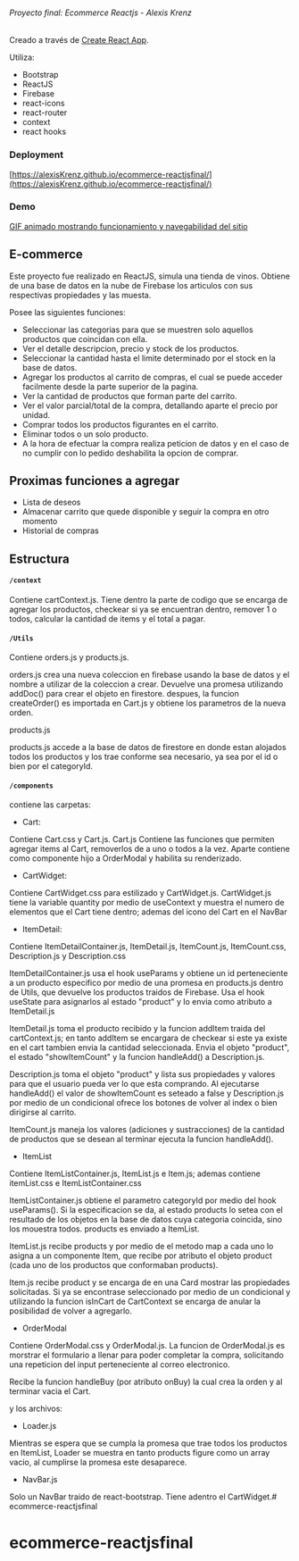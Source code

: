 ###### Proyecto final: Ecommerce Reactjs - Alexis Krenz #####

Creado a través de [Create React App](https://github.com/facebook/create-react-app).

Utiliza:

- Bootstrap
- ReactJS
- Firebase
- react-icons
- react-router
- context
- react hooks

### Deployment ###

[https://alexisKrenz.github.io/ecommerce-reactjsfinal/](https://alexisKrenz.github.io/ecommerce-reactjsfinal/)


### Demo  ###

[GIF animado mostrando funcionamiento y navegabilidad del sitio](https://drive.google.com/file/d/108yXiwjAXhzBNkExL4gWjOGlj_EeJ1o5/view)

## E-commerce ##

Este proyecto fue realizado en ReactJS, simula una tienda de vinos. 
Obtiene de una base de datos en la nube de Firebase los articulos con sus respectivas propiedades y las muesta. 

Posee las siguientes funciones: 

- Seleccionar las categorias para que se muestren solo aquellos productos que coincidan con ella. 
- Ver el detalle descripcion, precio y stock de los productos. 
- Seleccionar la cantidad hasta el limite determinado por el stock en la base de datos.
- Agregar los productos al carrito de compras, el cual se puede acceder facilmente desde la parte superior de la pagina.
- Ver la cantidad de productos que forman parte del carrito.
- Ver el valor parcial/total de la compra, detallando aparte el precio por unidad.
- Comprar todos los productos figurantes en el carrito.
- Eliminar todos o un solo producto.
- A la hora de efectuar la compra realiza peticion de datos y en el caso de no cumplir con lo pedido deshabilita la opcion de comprar. 

## Proximas funciones a agregar ##

- Lista de deseos
- Almacenar carrito que quede disponible y seguir la compra en otro momento
- Historial de compras

## Estructura ##

#### `/context` ####

Contiene cartContext.js. Tiene dentro la parte de codigo que se encarga de agregar los productos, checkear si ya se encuentran dentro, remover 1 o todos, calcular la cantidad de items y el total a pagar. 

#### `/Utils` ####

Contiene orders.js y products.js.

orders.js crea una nueva coleccion en firebase usando la base de datos y el nombre a utilizar de la coleccion a crear. Devuelve una promesa utilizando addDoc() para crear el objeto en firestore. despues, la funcion createOrder() es importada en Cart.js y obtiene los parametros de la nueva orden. 

products.js 

products.js accede a la base de datos de firestore en donde estan alojados todos los productos y los trae conforme sea necesario, ya sea por el id o bien por el categoryId. 

#### `/components` ####

contiene las carpetas:
- Cart:

Contiene Cart.css y Cart.js. Cart.js Contiene las funciones que permiten agregar items al Cart, removerlos de a uno o todos a la vez. Aparte contiene como componente hijo a OrderModal y habilita su renderizado. 

- CartWidget:

Contiene CartWidget.css para estilizado y CartWidget.js. CartWidget.js tiene la variable quantity por medio de useContext y muestra el numero de elementos que el Cart tiene dentro; ademas del icono del Cart en el NavBar

- ItemDetail:

Contiene ItemDetailContainer.js, ItemDetail.js, ItemCount.js, ItemCount.css, Description.js y Description.css

ItemDetailContainer.js usa el hook useParams y obtiene un id perteneciente a un producto especifico por medio de una promesa en products.js dentro de Utils, que devuelve los productos traidos de Firebase. Usa el hook useState para asignarlos al estado "product" y lo envia como atributo a ItemDetail.js

ItemDetail.js toma el producto recibido y la funcion addItem traida del cartContext.js; en tanto addItem se encargara de checkear si este ya existe en el cart tambien envia la cantidad seleccionada. Envia el objeto "product", el estado "showItemCount" y la funcion handleAdd() a Description.js.

Description.js toma el objeto "product" y lista sus propiedades y valores para que el usuario pueda ver lo que esta comprando. Al ejecutarse handleAdd() el valor de showItemCount es seteado a false y Description.js por medio de un condicional ofrece los botones de volver al index o bien dirigirse al carrito. 

ItemCount.js maneja los valores (adiciones y sustracciones) de la cantidad de productos que se desean al terminar ejecuta la funcion handleAdd().

- ItemList

Contiene ItemListContainer.js, ItemList.js e Item.js; ademas contiene itemList.css e ItemListContainer.css

ItemListContainer.js obtiene el parametro categoryId por medio del hook useParams(). Si la especificacion se da, al estado products lo setea con el resultado de los objetos en la base de datos cuya categoria coincida, sino los mouestra todos. products es enviado a ItemList.

ItemList.js recibe products y por medio de el metodo map a cada uno lo asigna a un componente Item, que recibe por atributo el objeto product (cada uno de los productos que conformaban products).

Item.js recibe product y se encarga de en una Card mostrar las propiedades solicitadas. Si ya se encontrase seleccionado por medio de un condicional y utilizando la funcion isInCart de CartContext se encarga de anular la posibilidad de volver a agregarlo.

- OrderModal

Contiene OrderModal.css y OrderModal.js. La funcion de OrderModal.js es morstrar el formulario a llenar para poder completar la compra, solicitando una repeticion del input perteneciente al correo electronico.

Recibe la funcion handleBuy (por atributo onBuy) la cual crea la orden y al terminar vacia el Cart.

y los archivos:

- Loader.js

Mientras se espera que se cumpla la promesa que trae todos los productos en ItemList, Loader se muestra en tanto products figure como un array vacio, al cumplirse la promesa este desaparece. 

- NavBar.js 

Solo un NavBar traido de react-bootstrap. Tiene adentro el CartWidget.# ecommerce-reactjsfinal
# ecommerce-reactjsfinal
